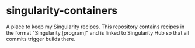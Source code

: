# singularity-containers
A place to keep my Singularity recipes.
This repository contains recipes in the format "Singularity.[program]" and is linked to Singularity Hub so that all commits trigger builds there.
